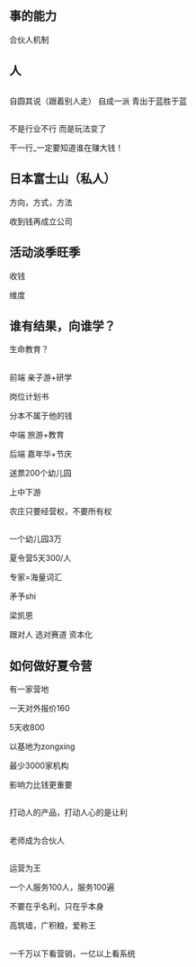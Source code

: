 

## 事的能力
合伙人机制

## 人



## 
自圆其说（跟着别人走）
自成一派
青出于蓝胜于蓝


## 

不是行业不行
而是玩法变了

干一行_一定要知道谁在赚大钱！


## 日本富士山（私人）


方向，方式，方法


收到钱再成立公司



## 活动淡季旺季
收钱


维度


## 谁有结果，向谁学？



生命教育？



## 
前端
亲子游+研学

岗位计划书


分本不属于他的钱

中端
旅游+教育

后端
嘉年华+节庆


送票200个幼儿园


上中下游


农庄只要经营权，不要所有权


## 
一个幼儿园3万


夏令营5天300/人

专家=海量词汇


矛予shi


梁凯恩



跟对人 选对赛道 资本化


## 如何做好夏令营

有一家营地



一天对外报价160


5天收800


以基地为zongxing

最少3000家机构


影响力比钱更重要



## 
打动人的产品，打动人心的是让利



## 
老师成为合伙人

## 

运营为王


一个人服务100人，服务100遍


不要在乎名利，只在乎本身


高筑墙，广积粮，爱称王


## 

一千万以下看营销，一亿以上看系统
